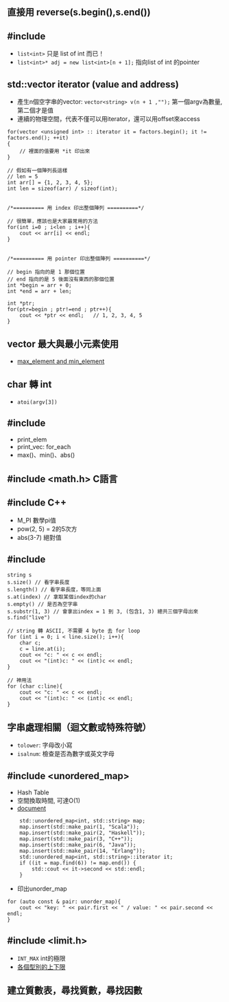## 直接用 reverse(s.begin(),s.end())

## #include <list>
- `list<int>` 只是 list of int 而已！
- `list<int>* adj = new list<int>[n + 1];` 指向list of int 的pointer


## std::vector iterator (value and address)
- 產生n個空字串的vector: `vector<string> v(n + 1 ,"");` 第一個argv為數量, 第二個才是值
- 連續的物理空間，代表不僅可以用iterator，還可以用offset來access
```
for(vector <unsigned int> :: iterator it = factors.begin(); it != factors.end(); ++it)
{
    // 裡面的值要用 *it 印出來
}
```

```
// 假如有一個陣列長這樣
// len = 5
int arr[] = {1, 2, 3, 4, 5};
int len = sizeof(arr) / sizeof(int);


/*========== 用 index 印出整個陣列 ==========*/

// 很簡單，應該也是大家最常用的方法
for(int i=0 ; i<len ; i++){
    cout << arr[i] << endl;
}


/*========== 用 pointer 印出整個陣列 ==========*/

// begin 指向的是 1 那個位置
// end 指向的是 5 後面沒有東西的那個位置
int *begin = arr + 0;
int *end = arr + len;

int *ptr;
for(ptr=begin ; ptr!=end ; ptr++){
    cout << *ptr << endl;   // 1, 2, 3, 4, 5
}
```
## vector 最大與最小元素使用
- [max_element and min_element](https://riptutorial.com/cplusplus/example/11151/find-max-and-min-element-and-respective-index-in-a-vector)

## char 轉 int
- `atoi(argv[3])`


## #include <algorithm>
- print_elem
- print_vec: for_each
- max()、min()、abs()


## #include <math.h> C語言
## #include<cmath> C++
- M_PI 數學pi值
- pow(2, 5) = 2的5次方
- abs(3-7) 絕對值


## #include <string>
```
string s
s.size() // 看字串長度
s.length() // 看字串長度，等同上面
s.at(index) // 拿取某個index的char
s.empty() // 是否為空字串
s.substr(1, 3) // 會拿出index = 1 到 3, (包含1, 3) 總共三個字母出來
s.find("live")

// string 轉 ASCII, 不需要 4 byte 去 for loop
for (int i = 0; i < line.size(); i++){
    char c;
    c = line.at(i);
    cout << "c: " << c << endl;
    cout << "(int)c: " << (int)c << endl;
}

// 神用法
for (char c:line){
    cout << "c: " << c << endl;
    cout << "(int)c: " << (int)c << endl;
}

```
## 字串處理相關（迴文數或特殊符號）
- `tolower`: 字母改小寫
- `isalnum`: 檢查是否為數字或英文字母

## #include <unordered_map>
- Hash Table 
- 空間換取時間, 可達O(1)
- [document](http://www.cplusplus.com/reference/unordered_map/unordered_map/)
```
    std::unordered_map<int, std::string> map;
    map.insert(std::make_pair(1, "Scala"));
    map.insert(std::make_pair(2, "Haskell"));
    map.insert(std::make_pair(3, "C++"));
    map.insert(std::make_pair(6, "Java"));
    map.insert(std::make_pair(14, "Erlang"));
    std::unordered_map<int, std::string>::iterator it;
    if ((it = map.find(6)) != map.end()) {
        std::cout << it->second << std::endl;
    }
```
- 印出unorder_map
```
for (auto const & pair: unorder_map){
    cout << "key: " << pair.first << " / value: " << pair.second << endl;
}
```


## #include <limit.h>
- `INT_MAX` int的極限
- [各個型別的上下限](https://docs.microsoft.com/zh-tw/cpp/c-language/cpp-integer-limits?view=vs-2019)


## 建立質數表，尋找質數，尋找因數


